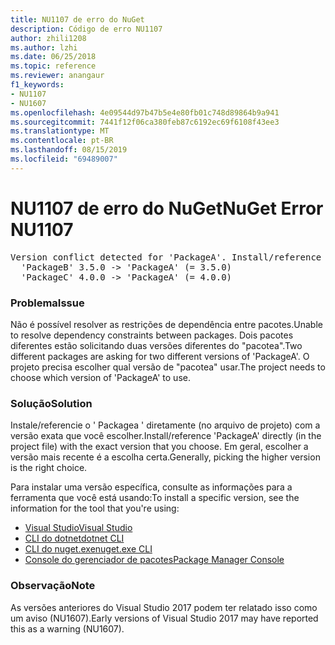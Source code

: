 ```yaml
---
title: NU1107 de erro do NuGet
description: Código de erro NU1107
author: zhili1208
ms.author: lzhi
ms.date: 06/25/2018
ms.topic: reference
ms.reviewer: anangaur
f1_keywords:
- NU1107
- NU1607
ms.openlocfilehash: 4e09544d97b47b5e4e80fb01c748d89864b9a941
ms.sourcegitcommit: 7441f12f06ca380feb87c6192ec69f6108f43ee3
ms.translationtype: MT
ms.contentlocale: pt-BR
ms.lasthandoff: 08/15/2019
ms.locfileid: "69489007"
---
```

# <a name="nuget-error-nu1107"></a><span data-ttu-id="68a78-103">NU1107 de erro do NuGet</span><span class="sxs-lookup"><span data-stu-id="68a78-103">NuGet Error NU1107</span></span>

<pre>Version conflict detected for 'PackageA'. Install/reference 'PackageA' v4.0.0 directly to resolve this issue.<br/>  'PackageB' 3.5.0 -> 'PackageA' (= 3.5.0)<br/>  'PackageC' 4.0.0 -> 'PackageA' (= 4.0.0)</pre>

### <a name="issue"></a><span data-ttu-id="68a78-104">Problema</span><span class="sxs-lookup"><span data-stu-id="68a78-104">Issue</span></span>
<span data-ttu-id="68a78-105">Não é possível resolver as restrições de dependência entre pacotes.</span><span class="sxs-lookup"><span data-stu-id="68a78-105">Unable to resolve dependency constraints between packages.</span></span> <span data-ttu-id="68a78-106">Dois pacotes diferentes estão solicitando duas versões diferentes do "pacotea".</span><span class="sxs-lookup"><span data-stu-id="68a78-106">Two different packages are asking for two different versions of 'PackageA'.</span></span> <span data-ttu-id="68a78-107">O projeto precisa escolher qual versão de "pacotea" usar.</span><span class="sxs-lookup"><span data-stu-id="68a78-107">The project needs to choose which version of 'PackageA' to use.</span></span>

### <a name="solution"></a><span data-ttu-id="68a78-108">Solução</span><span class="sxs-lookup"><span data-stu-id="68a78-108">Solution</span></span>
<span data-ttu-id="68a78-109">Instale/referencie o ' Packagea ' diretamente (no arquivo de projeto) com a versão exata que você escolher.</span><span class="sxs-lookup"><span data-stu-id="68a78-109">Install/reference 'PackageA' directly (in the project file) with the exact version that you choose.</span></span>
<span data-ttu-id="68a78-110">Em geral, escolher a versão mais recente é a escolha certa.</span><span class="sxs-lookup"><span data-stu-id="68a78-110">Generally, picking the higher version is the right choice.</span></span>

<span data-ttu-id="68a78-111">Para instalar uma versão específica, consulte as informações para a ferramenta que você está usando:</span><span class="sxs-lookup"><span data-stu-id="68a78-111">To install a specific version, see the information for the tool that you're using:</span></span>

- [<span data-ttu-id="68a78-112">Visual Studio</span><span class="sxs-lookup"><span data-stu-id="68a78-112">Visual Studio</span></span>](../../consume-packages/install-use-packages-visual-studio.md#update-a-package)
- [<span data-ttu-id="68a78-113">CLI do dotnet</span><span class="sxs-lookup"><span data-stu-id="68a78-113">dotnet CLI</span></span>](/dotnet/core/tools/dotnet-add-package)
- [<span data-ttu-id="68a78-114">CLI do nuget.exe</span><span class="sxs-lookup"><span data-stu-id="68a78-114">nuget.exe CLI</span></span>](../../consume-packages/install-use-packages-nuget-cli.md#install-a-specific-version-of-a-package)
- [<span data-ttu-id="68a78-115">Console do gerenciador de pacotes</span><span class="sxs-lookup"><span data-stu-id="68a78-115">Package Manager Console</span></span>](../ps-reference/ps-ref-install-package.md)

### <a name="note"></a><span data-ttu-id="68a78-116">Observação</span><span class="sxs-lookup"><span data-stu-id="68a78-116">Note</span></span>
<span data-ttu-id="68a78-117">As versões anteriores do Visual Studio 2017 podem ter relatado isso como um aviso (NU1607).</span><span class="sxs-lookup"><span data-stu-id="68a78-117">Early versions of Visual Studio 2017 may have reported this as a warning (NU1607).</span></span>
